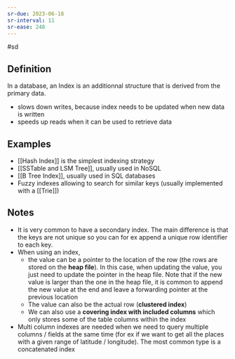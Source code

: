 ```yaml
---
sr-due: 2023-06-18
sr-interval: 11
sr-ease: 248
---
```


#sd

## Definition

In a database, an Index is an additionnal structure that is derived from the primary data.

- slows down writes, because index needs to be updated when new data is written
- speeds up reads when it can be used to retrieve data

## Examples

- [[Hash Index]] is the simplest indexing strategy
- [[SSTable and LSM Tree]], usually used in NoSQL
- [[B Tree Index]], usually used in SQL databases
- Fuzzy indexes allowing to search for similar keys (usually implemented with a [[Trie]])

## Notes

- It is very common to have a secondary index. The main difference is that the keys are not unique so you can for ex append a unique row identifier to each key.
- When using an index,
  - the value can be a pointer to the location of the row (the rows are stored on the **heap file**). In this case, when updating the value, you just need to update the pointer in the heap file. Note that if the new value is larger than the one in the heap file, it is common to append the new value at the end and leave a forwarding pointer at the previous location
  - The value can also be the actual row (**clustered index**)
  - We can also use a **covering index with included columns** which only stores some of the table columns within the index
- Multi column indexes are needed when we need to query multiple columns / fields at the same time (for ex if we want to get all the places with a given range of latitude / longitude). The most common type is a concatenated index
